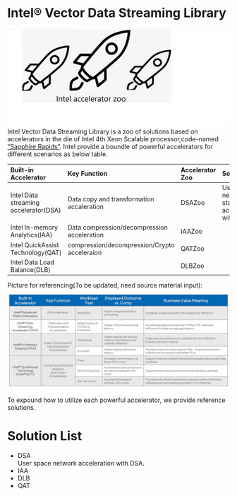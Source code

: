 # Intel® Vector Data Streaming Library
![](intel-accelerator-zoo.jpeg)
Intel Vector Data Streaming Library is a zoo of solutions based on accelerators in the die of Intel 4th Xeon Scalable processor,code-named [“Sapphire Rapids”](https://www.intel.com/content/www/us/en/newsroom/opinion/updates-next-gen-data-center-platform-sapphire-rapids.html?wapkw=Intel%20Sapphire%20Rapids%20Demos%20At%20Innovation%202022#gs.g4fsrh). Intel provide a boundle of powerful accelerators for different scenarios as below table.


|Built-in Accelerator                 | Key Function                                | Accelerator Zoo | Solutions                   | Business Value                        |
|:------------------------------------|:------------------------------------------- |:----------------|:----------------------------|:--------------------------------------|
|Intel Data streaming accelerator(DSA)| Data copy and transformation accaleration   |DSAZoo           |User space network stack acceleration with DSA| improve efficiency for data transition|
|Intel In-memory Analytics(IAA)       | Data compression/decompression acceleration |IAAZoo           |                             |                                       |
|Intel QuickAssist Technology(QAT)    | compression/decompression/Crypto acceleraion|QATZoo           |                             |                                       |
|Intel Data Load Balance(DLB)         |                                             |DLBZoo           |                             |                                       |    

Picture for referencing(To be updated, need source material input):  
![](Intel-Sapphire-Rapids-accelerators.jpg)

To expound how to utilize each powerful accelerator, we provide reference solutions.
#  Solution List
- DSA  
  User space network acceleration with DSA.
- IAA
- DLB
- QAT 
